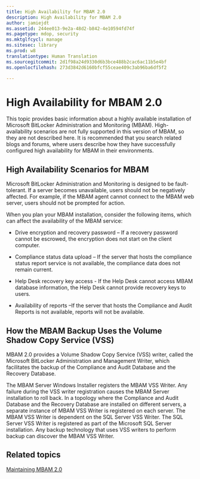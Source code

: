 ```yaml
---
title: High Availability for MBAM 2.0
description: High Availability for MBAM 2.0
author: jamiejdt
ms.assetid: 244ee013-9e2a-48d2-b842-4e10594fd74f
ms.pagetype: mdop, security
ms.mktglfcycl: manage
ms.sitesec: library
ms.prod: w8
translationtype: Human Translation
ms.sourcegitcommit: 2d1f98a24d9330d6b3bce488b2cac6ac11b5e4bf
ms.openlocfilehash: 273d3842d6160bfcf55ceae409c3ab96ba6df5f2

---
```



# High Availability for MBAM 2.0


This topic provides basic information about a highly available installation of Microsoft BitLocker Administration and Monitoring (MBAM). High-availability scenarios are not fully supported in this version of MBAM, so they are not described here. It is recommended that you search related blogs and forums, where users describe how they have successfully configured high availability for MBAM in their environments.

## High Availability Scenarios for MBAM


Microsoft BitLocker Administration and Monitoring is designed to be fault-tolerant. If a server becomes unavailable, users should not be negatively affected. For example, if the MBAM agent cannot connect to the MBAM web server, users should not be prompted for action.

When you plan your MBAM installation, consider the following items, which can affect the availability of the MBAM service:

-   Drive encryption and recovery password – If a recovery password cannot be escrowed, the encryption does not start on the client computer.

-   Compliance status data upload – If the server that hosts the compliance status report service is not available, the compliance data does not remain current.

-   Help Desk recovery key access - If the Help Desk cannot access MBAM database information, the Help Desk cannot provide recovery keys to users.

-   Availability of reports –If the server that hosts the Compliance and Audit Reports is not available, reports will not be available.

## <a href="" id="how-the-mbam-backup-uses-the-volume-shadow-copy-service--vss--"></a>How the MBAM Backup Uses the Volume Shadow Copy Service (VSS)


MBAM 2.0 provides a Volume Shadow Copy Service (VSS) writer, called the Microsoft BitLocker Administration and Management Writer, which facilitates the backup of the Compliance and Audit Database and the Recovery Database.

The MBAM Server Windows Installer registers the MBAM VSS Writer. Any failure during the VSS writer registration causes the MBAM Server installation to roll back. In a topology where the Compliance and Audit Database and the Recovery Database are installed on different servers, a separate instance of MBAM VSS Writer is registered on each server. The MBAM VSS Writer is dependent on the SQL Server VSS Writer. The SQL Server VSS Writer is registered as part of the Microsoft SQL Server installation. Any backup technology that uses VSS writers to perform backup can discover the MBAM VSS Writer.

## Related topics


[Maintaining MBAM 2.0](maintaining-mbam-20-mbam-2.md)

 

 








<!--HONumber=Jun16_HO4-->


